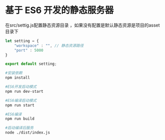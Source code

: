 # 基于 ES6 开发的静态服务器
在src/settig.js配置静态资源目录 ，如果没有配置是默认静态资源是项目的asset目录下
```js
let setting = {
    "workspace" : "", // 静态资源路径
    "port" : 5000
}

export default setting;
```

``` sh
#安装依赖
npm install

#ES6开发启动模式
npm run dev-start

#ES6编译启动模式
npm run start

#ES6编译
npm run build

#启动编译后服务
node ./dist/index.js


```
